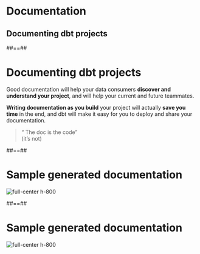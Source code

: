 <!-- .slide: class="transition" -->

# Documentation

## Documenting dbt projects

##==##

# Documenting dbt projects

Good documentation will help your data consumers **discover and understand your project**, and will help your current and future teammates.

**Writing documentation as you build** your project will actually **save you time** in the end, and dbt will make it easy for you to deploy and share your documentation.

> “ The doc is the code” <br>(it’s not)

##==##

<!-- .slide:-->

# Sample generated documentation

![full-center h-800](./assets/images/docs/markdown/100-documentation/doc-generation.png)

##==##

<!-- .slide:-->

# Sample generated documentation

![full-center h-800](./assets/images/docs/markdown/100-documentation/doc-generated.png)
